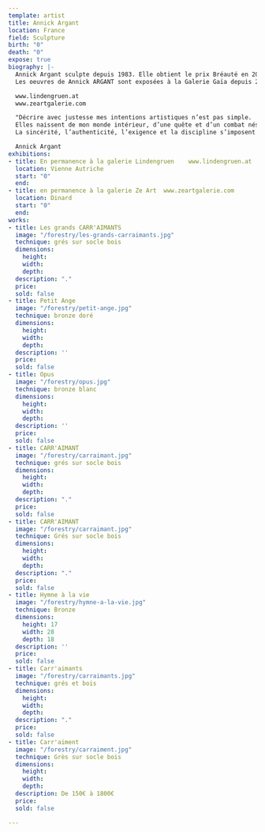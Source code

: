 ```yaml
---
template: artist
title: Annick Argant
location: France
field: Sculpture
birth: "0"
death: "0"
expose: true
biography: |-
  Annick Argant sculpte depuis 1983. Elle obtient le prix Bréauté en 2007 par l'Académie Française des Beaux Arts pour son oeuvre l'Oiseau-enclume.
  Les oeuvres de Annick ARGANT sont exposées à la Galerie Gaïa depuis 2016 et par les galeries Lindengruen à Wien (Autriche) et Ze Art à Dinard.

  www.lindengruen.at
  www.zeartgalerie.com

  "Décrire avec justesse mes intentions artistiques n’est pas simple.
  Elles naissent de mon monde intérieur, d’une quête et d’un combat nés d’un monde qui m’entoure, une nostalgie de l’idéal et des nobles inspirations de l’esprit.
  La sincérité, l’authenticité, l’exigence et la discipline s’imposent dans toutes mes recherches artistiques. Elles me conduisent à cet éclairage, à cette révélation de l’essentiel là ou la simplicité tutoie la complexité, là ou la beauté tutoie la laideur, là ou la douceur tutoie la cruauté pour ensuite offrir à ce monde extérieur un jardin silencieux, sensible et subtil où pousse un équilibre fragile, un besoin vital de l’existence telle que l’espérance, la beauté et l’amour."

  Annick Argant
exhibitions:
- title: En permanence à la galerie Lindengruen    www.lindengruen.at
  location: Vienne Autriche
  start: "0"
  end: 
- title: en permanence à la galerie Ze Art  www.zeartgalerie.com
  location: Dinard
  start: "0"
  end: 
works:
- title: Les grands CARR'AIMANTS
  image: "/forestry/les-grands-carraimants.jpg"
  technique: grés sur socle bois
  dimensions:
    height: 
    width: 
    depth: 
  description: "."
  price: 
  sold: false
- title: Petit Ange
  image: "/forestry/petit-ange.jpg"
  technique: bronze doré
  dimensions:
    height: 
    width: 
    depth: 
  description: ''
  price: 
  sold: false
- title: Opus
  image: "/forestry/opus.jpg"
  technique: bronze blanc
  dimensions:
    height: 
    width: 
    depth: 
  description: ''
  price: 
  sold: false
- title: CARR'AIMANT
  image: "/forestry/carraimant.jpg"
  technique: grés sur socle bois
  dimensions:
    height: 
    width: 
    depth: 
  description: "."
  price: 
  sold: false
- title: CARR'AIMANT
  image: "/forestry/carraimant.jpg"
  technique: Grés sur socle bois
  dimensions:
    height: 
    width: 
    depth: 
  description: "."
  price: 
  sold: false
- title: Hymne à la vie
  image: "/forestry/hymne-a-la-vie.jpg"
  technique: Bronze
  dimensions:
    height: 17
    width: 28
    depth: 18
  description: ''
  price: 
  sold: false
- title: Carr'aimants
  image: "/forestry/carraimants.jpg"
  technique: grés et bois
  dimensions:
    height: 
    width: 
    depth: 
  description: "."
  price: 
  sold: false
- title: Carr'aiment
  image: "/forestry/carraiment.jpg"
  technique: Grès sur socle bois
  dimensions:
    height: 
    width: 
    depth: 
  description: De 150€ à 1800€
  price: 
  sold: false

---
```

